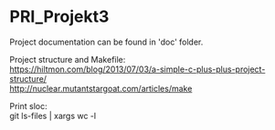 # PRI_Projekt3
Project documentation can be found in 'doc' folder.

Project structure and Makefile: \
https://hiltmon.com/blog/2013/07/03/a-simple-c-plus-plus-project-structure/ \
http://nuclear.mutantstargoat.com/articles/make

Print sloc: \
git ls-files | xargs wc -l
